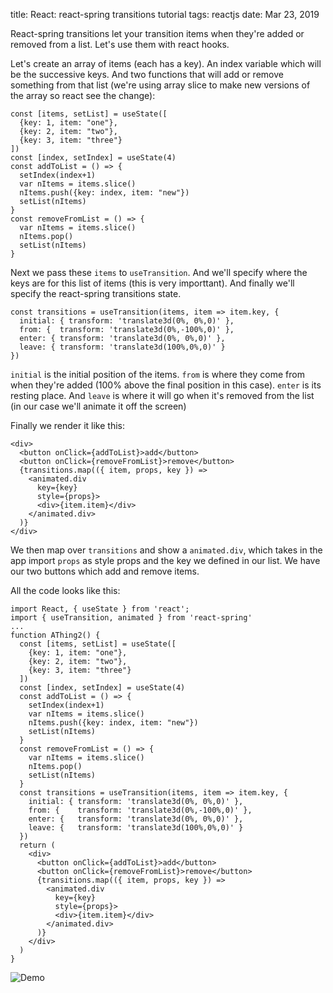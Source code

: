 title: React: react-spring transitions tutorial
tags: reactjs
date: Mar 23, 2019

React-spring transitions let your transition items when they're added or removed from a list. Let's use them with react hooks.

Let's create an array of items (each has a key). An index variable which will be the successive keys. And two functions that will add or remove something from that list (we're using array slice to make new versions of the array so react see the change):

```
const [items, setList] = useState([
  {key: 1, item: "one"},
  {key: 2, item: "two"},
  {key: 3, item: "three"}
])
const [index, setIndex] = useState(4)
const addToList = () => {
  setIndex(index+1)
  var nItems = items.slice()
  nItems.push({key: index, item: "new"})
  setList(nItems) 
}
const removeFromList = () => {
  var nItems = items.slice()
  nItems.pop()
  setList(nItems) 
}
```

Next we pass these `items` to `useTransition`. And we'll specify where the keys are for this list of items (this is very importtant). And finally we'll specify the react-spring transitions state.

```
const transitions = useTransition(items, item => item.key, {
  initial: { transform: 'translate3d(0%, 0%,0)' },
  from: {  transform: 'translate3d(0%,-100%,0)' },
  enter: { transform: 'translate3d(0%, 0%,0)' },
  leave: { transform: 'translate3d(100%,0%,0)' }
})
```

`initial` is the initial position of the items. `from` is where they come from when they're added (100% above the final position in this case). `enter` is its resting place. And `leave` is where it will go when it's removed from the list (in our case we'll animate it off the screen)

Finally we render it like this:

```
<div>
  <button onClick={addToList}>add</button>
  <button onClick={removeFromList}>remove</button>
  {transitions.map(({ item, props, key }) =>
    <animated.div 
      key={key} 
      style={props}>
      <div>{item.item}</div>
    </animated.div>
  )}
</div>
```

We then map over `transitions` and show a `animated.div`, which takes in the app import `props` as style props and the key we defined in our list. We have our two buttons which add and remove items.

All the code looks like this:

```
import React, { useState } from 'react';
import { useTransition, animated } from 'react-spring'
...
function AThing2() {
  const [items, setList] = useState([
    {key: 1, item: "one"},
    {key: 2, item: "two"},
    {key: 3, item: "three"}
  ])
  const [index, setIndex] = useState(4)
  const addToList = () => {
    setIndex(index+1)
    var nItems = items.slice()
    nItems.push({key: index, item: "new"})
    setList(nItems) 
  }
  const removeFromList = () => {
    var nItems = items.slice()
    nItems.pop()
    setList(nItems) 
  }
  const transitions = useTransition(items, item => item.key, {
    initial: { transform: 'translate3d(0%, 0%,0)' },
    from: {    transform: 'translate3d(0%,-100%,0)' },
    enter: {   transform: 'translate3d(0%, 0%,0)' },
    leave: {   transform: 'translate3d(100%,0%,0)' }
  })
  return (
    <div>
      <button onClick={addToList}>add</button>
      <button onClick={removeFromList}>remove</button>
      {transitions.map(({ item, props, key }) =>
        <animated.div 
          key={key} 
          style={props}>
          <div>{item.item}</div>
        </animated.div>
      )}
    </div>
  )
}
```

![Demo](https://i.imgur.com/B2OIsm9.gif "Sup")
